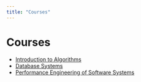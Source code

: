 ```yaml
---
title: "Courses"
---
```


# Courses

- [Introduction to Algorithms](introduction-to-algorithms/_introduction-to-algorithms.md)
- [Database Systems](database-systems/_database-systems.md)
- [Performance Engineering of Software Systems](performance-engineering-of-software-systems/_performance-engineering-of-software-systems.md)
